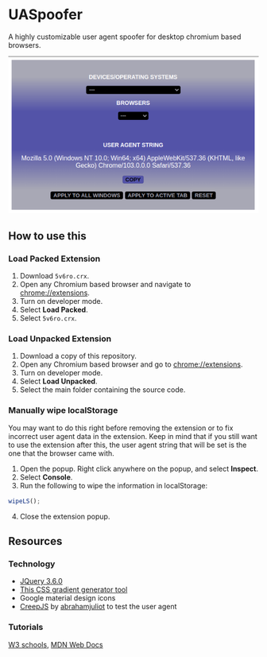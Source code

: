 # UASpoofer
A highly customizable user agent spoofer for desktop chromium based browsers.

![56vro extension](img/readme/no-activity.png)

## How to use this
### Load Packed Extension
1. Download `5v6ro.crx`.
2. Open any Chromium based browser and navigate to [chrome://extensions](chrome://extensions).
3. Turn on developer mode.
4. Select **Load Packed**.
5. Select `5v6ro.crx`.

### Load Unpacked Extension
1. Download a copy of this repository.
2. Open any Chromium based browser and go to [chrome://extensions](chrome://extensions).
3. Turn on developer mode.
4. Select **Load Unpacked**.
5. Select the main folder containing the source code.

### Manually wipe localStorage
You may want to do this right before removing the extension or to fix incorrect user agent data in the extension. Keep in mind that if you still want to use the extension after this, the user agent string that will be set is the one that the browser came with.

1. Open the popup. Right click anywhere on the popup, and select **Inspect**.
2. Select **Console**.
3. Run the following to wipe the information in localStorage:
```javascript
wipeLS();
```
4. Close the extension popup.

## Resources
### Technology
- [JQuery 3.6.0](https://code.jquery.com/jquery-3.6.0.js)
- [This CSS gradient generator tool](https://cssgradient.io/)
- Google material design icons
- [CreepJS](https://abrahamjuliot.github.io/creepjs/) by [abrahamjuliot](https://github.com/abrahamjuliot) to test the user agent

### Tutorials
[W3 schools](https://www.w3schools.com/), [MDN Web Docs](https://developer.mozilla.org/)
